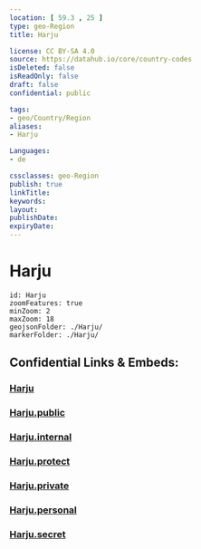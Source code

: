 ```yaml
---
location: [ 59.3 , 25 ] 
type: geo-Region
title: Harju

license: CC BY-SA 4.0
source: https://datahub.io/core/country-codes
isDeleted: false
isReadOnly: false
draft: false
confidential: public

tags:
- geo/Country/Region
aliases:
- Harju

Languages:
- de

cssclasses: geo-Region
publish: true
linkTitle: 
keywords: 
layout: 
publishDate: 
expiryDate: 
---
```


# Harju

```leaflet
id: Harju
zoomFeatures: true 
minZoom: 2 
maxZoom: 18
geojsonFolder: ./Harju/
markerFolder: ./Harju/
```


## Confidential Links & Embeds: 

### [Harju](/_Standards/Earth/Continent/Europe/Europe~North/Estonia/Counties~Estonia/Harju.md) 

### [Harju.public](/_public/Earth/Continent/Europe/Europe~North/Estonia/Counties~Estonia/Harju.public.md) 

### [Harju.internal](/_internal/Earth/Continent/Europe/Europe~North/Estonia/Counties~Estonia/Harju.internal.md) 

### [Harju.protect](/_protect/Earth/Continent/Europe/Europe~North/Estonia/Counties~Estonia/Harju.protect.md) 

### [Harju.private](/_private/Earth/Continent/Europe/Europe~North/Estonia/Counties~Estonia/Harju.private.md) 

### [Harju.personal](/_personal/Earth/Continent/Europe/Europe~North/Estonia/Counties~Estonia/Harju.personal.md) 

### [Harju.secret](/_secret/Earth/Continent/Europe/Europe~North/Estonia/Counties~Estonia/Harju.secret.md)

